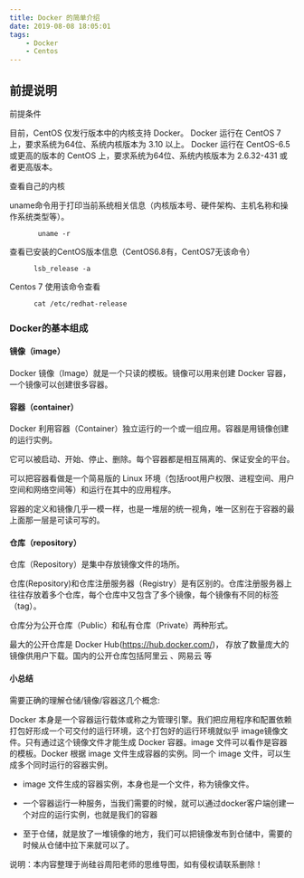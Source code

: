 ```yaml
---
title: Docker 的简单介绍
date: 2019-08-08 18:05:01
tags: 
    - Docker
    - Centos
---
```




## 前提说明 ##

前提条件

   目前，CentOS 仅发行版本中的内核支持 Docker。
   Docker 运行在 CentOS 7 上，要求系统为64位、系统内核版本为 3.10 以上。
   Docker 运行在 CentOS-6.5 或更高的版本的 CentOS 上，要求系统为64位、系统内核版本为 2.6.32-431 或者更高版本。
 
<!--more-->

查看自己的内核

   uname命令用于打印当前系统相关信息（内核版本号、硬件架构、主机名称和操作系统类型等）。

           uname -r
    
查看已安装的CentOS版本信息（CentOS6.8有，CentOS7无该命令）

		  lsb_release -a

Centos 7 使用该命令查看

	      cat /etc/redhat-release

### Docker的基本组成 ###

#### 镜像（image） ####

   Docker 镜像（Image）就是一个只读的模板。镜像可以用来创建 Docker 容器，一个镜像可以创建很多容器。



#### 容器（container） ####

     
   Docker 利用容器（Container）独立运行的一个或一组应用。容器是用镜像创建的运行实例。
 
   它可以被启动、开始、停止、删除。每个容器都是相互隔离的、保证安全的平台。
 
   可以把容器看做是一个简易版的 Linux 环境（包括root用户权限、进程空间、用户空间和网络空间等）和运行在其中的应用程序。
 
   容器的定义和镜像几乎一模一样，也是一堆层的统一视角，唯一区别在于容器的最上面那一层是可读可写的。


#### 仓库（repository） ####

    
   仓库（Repository）是集中存放镜像文件的场所。

   仓库(Repository)和仓库注册服务器（Registry）是有区别的。仓库注册服务器上往往存放着多个仓库，每个仓库中又包含了多个镜像，每个镜像有不同的标签（tag）。
 
   仓库分为公开仓库（Public）和私有仓库（Private）两种形式。

   最大的公开仓库是 Docker Hub(https://hub.docker.com/)，
   存放了数量庞大的镜像供用户下载。国内的公开仓库包括阿里云 、网易云 等


#### 小总结 ####

需要正确的理解仓储/镜像/容器这几个概念:
 
  Docker 本身是一个容器运行载体或称之为管理引擎。我们把应用程序和配置依赖打包好形成一个可交付的运行环境，这个打包好的运行环境就似乎 image镜像文件。只有通过这个镜像文件才能生成 Docker 容器。image 文件可以看作是容器的模板。Docker 根据 image 文件生成容器的实例。同一个 image 文件，可以生成多个同时运行的容器实例。
 
*  image 文件生成的容器实例，本身也是一个文件，称为镜像文件。
 
*  一个容器运行一种服务，当我们需要的时候，就可以通过docker客户端创建一个对应的运行实例，也就是我们的容器
 
* 至于仓储，就是放了一堆镜像的地方，我们可以把镜像发布到仓储中，需要的时候从仓储中拉下来就可以了。
 


说明：本内容整理于尚硅谷周阳老师的思维导图，如有侵权请联系删除！


